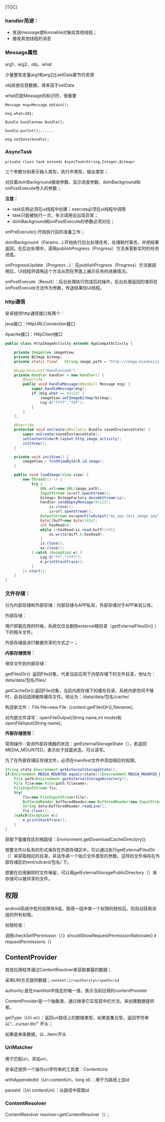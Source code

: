 [TOC]



### handler用途：

- 发送message或Runnable对象给其他线程；
- 接收其他线程的消息



### Message属性

arg1、arg2、obj、what

少量整型变量arg1和arg2比setData更节约资源

obj存放任意数据，效率高于setData

what匹配Message的标识符，很重要

```
Message msg=Message.obtain();

msg.what=101;

Bundle bundle=new Bundle();

bundle.putInt();......

msg.setData(bundle);
```



### AsyncTask

```
private class task extends AsyncTask<String,Integer,Bitmap>
```

三个参数分别表示输入类型，执行中类型，输出类型；

对应着doInBackground接收参数、显示进度参数、doInBackground和onPostExecute传入的参数；

**注意：**

- task实例必须在ui线程中创建；execute必须在ui线程中调用
- task只能被执行一次，多次调用会出现异常；
- doInBackground和onPostExecute的参数必须对应；



onPreExecute():开始执行前的准备工作；

doInBackground（Params...):开始执行后台处理任务，处理耗时事务，并把结果返回。在后台处理中，调用publishProgress（Progress）方法来更新实时的任务进度。

onProgressUpdate（Progress...)：在publishProgress（Progress）方法被调用后，UI线程将调用这个方法从而在界面上展示任务的进展情况。

onPostExecute（Result）：后台处理执行完成后的操作，后台处理返回的值将在onPostExecute方法作为参数，传送结果给UI线程。



### http通信

安卓提供http通信接口有两个：

java接口：HttpURLConnection接口

Apache接口：HttpClient接口

```java
public class HttpImageActivity extends AppCompatActivity {

    private ImageView imageView;
    private Bitmap bitmap;
    private static final   String image_path = "http://image.biaobaiju.com/uploads/20190807/13/1565156399-SGrnbwhBjR.jpg";

    @SuppressLint("HandlerLeak")
    private Handler handler = new Handler() {
        @Override
        public void handleMessage(@NonNull Message msg) {
            super.handleMessage(msg);
            if (msg.what == 0x123) {
                imageView.setImageBitmap(bitmap);
                Log.d("ffff","fdf");
            }
        }
    };

    @Override
    protected void onCreate(@Nullable Bundle savedInstanceState) {
        super.onCreate(savedInstanceState);
        setContentView(R.layout.http_image_activity);
        initView();
    }

    private void initView() {
        imageView = findViewById(R.id.image);
    }

    public void loadImage(View view) {
        new Thread(() -> {
            try {
                URL url=new URL(image_path);
                InputStream is=url.openStream();
                bitmap= BitmapFactory.decodeStream(is);
                handler.sendEmptyMessage(0x123);
                    is.close();
                    is=url.openStream();
                OutputStream os=openFileOutput("my_app_test_image.jpg",0);
                byte[]buff=new byte[1024];
                int hasRead=0;
                while ((hasRead=is.read(buff))>0){
                    os.write(buff,0,hasRead);
                }
                is.close();
                os.close();
            } catch (Exception e) {
                Log.d("ff","ffff");
                e.printStackTrace();
            }
        }).start();
    }
}

```



### 文件存储：

分为内部存储和外部存储：内部存储与APP私有，外部存储对于APP来说公有。

外部存储：

用户卸载应用的时候，系统仅仅会删除external根目录（getExternalFilesDir() ）下的相关文件。

外部存储是进行数据共享的方式之一；



**内部存储使用：**

保存文件到内部存储：

getFilesDir(): 返回File对象，代表当前应用下内部存储下的文件目录，地址为：data/data/包名/files/

getCacheDir():返回File对象，当前内部存储下的缓存目录，系统内部空间不够时，会自动选择删除缓存文件。地址为：/data/data/包名/cache/

构造新文件： File file=new File（context.getFilesDir(),filename);

对内部文件读写：openFileOutput(String name,int mode)和 openFileInput(String name);



**外部存储使用：**

常用操作--查询外部存储器的状态：getExternalStorageState（），若返回MEDIA_MOUNTED，表示处于挂载状态，可以读写。

为了在外部存储区存储文件，必须在manifest文件中添加相应的权限。

```java
String state Environment.getExternalStorageState();
if(Environment.MEDIA_MOUNTED.equals(state)||Environment.MEDIA_MOUNTED_READ_ONLY.equals(state)){
    File path=Environment.getExternalStorageDirectory();
    File file=new File(path,filename);
    FileInputStream fis;
    try{
        fis=new FileInputStream(file);
        BufferedReader bufferedReader=new BufferedReader(new InputStreamReader(fis));
        String data=bufferedReader.readLine();
        fis.close();
    }catch(Exception e){
        e.printStackTrace();
    }
}
```



获取下载缓存区的根路径：Environment.getDownloadCacheDirectory();

想要文件以私有的形式保存在外部存储区中，可以通过执行getExternalFilesDir（）来获取相应的目录，并且传递一个指示文件类型的参数。这样的文件保存在外部存储区的mnt/sdcard/包名/   下。

想要在应用删除时文件保留，可以用getExternalStoragePublicDirectory（）来存储可以被共享的文件。



## 权限

android系统中危险权限有9组，取得一组中某一个权限的授权后，则自动获取该组的所有权限。

权限检查：

调用checkSelfPermission（）》shouldShowRequestPermissionRationale() 》requestPermissions（）



## ContentProvider

其他应用程序通过ContentResolver来获取暴露的数据；

采用URI方式提供数据；`content://<authority>/<path>/id`

authority:是在manifest中指定的唯一值，表示当前应用的contentProvider

ContentProvider是一个抽象类，通过继承它实现其中的方法，来创建数据提供者。

getType（Uri uri）：返回uri路径上的数据类型，如果是集合型，返回字符串以“....cursor.dir/" 开头；

如果是单条数据，以...item/开头

### UriMatcher

用于匹配uri，添加uri，

安卓还提供一个操作uri字符串的工具类：ContentUris

withAppendedId（Uri contentUri，long id）：用于为路径上加id

parseId（Uri contentUri）：从路径中获取id

### ContentResolver 

ContentResolver resolver=getContentResolver（）；















































































